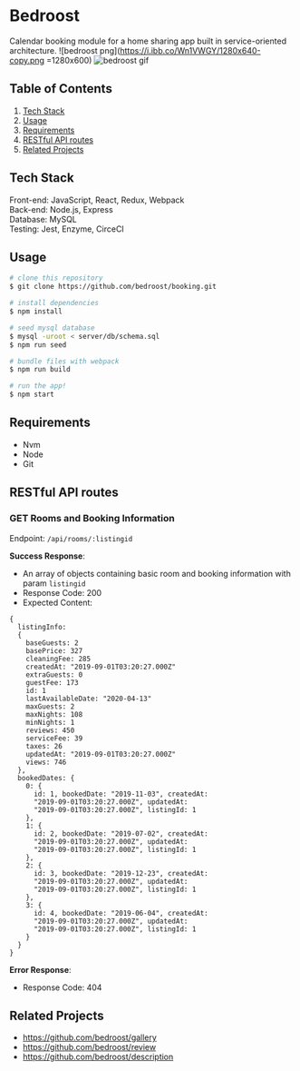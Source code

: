# Bedroost

Calendar booking module for a home sharing app built in service-oriented architecture.
![bedroost png](https://i.ibb.co/Wn1VWGY/1280x640-copy.png =1280x600)
![bedroost gif](https://media.giphy.com/media/gKxi7Q2l04fHocMt4O/giphy.gif)

## Table of Contents

1. [Tech Stack](#tech-stack)
1. [Usage](#usage)
1. [Requirements](#requirements)
1. [RESTful API routes](#restful-api-routes)
1. [Related Projects](#related-projects)

## Tech Stack

Front-end: JavaScript, React, Redux, Webpack
<br />
Back-end: Node.js, Express
<br />
Database: MySQL
<br />
Testing: Jest, Enzyme, CirceCI

## Usage

```bash
# clone this repository
$ git clone https://github.com/bedroost/booking.git

# install dependencies
$ npm install

# seed mysql database
$ mysql -uroot < server/db/schema.sql
$ npm run seed

# bundle files with webpack
$ npm run build

# run the app!
$ npm start
```

## Requirements

- Nvm
- Node
- Git

## RESTful API routes
### GET Rooms and Booking Information

Endpoint: ```/api/rooms/:listingid```

**Success Response**:
  * An array of objects containing basic room and booking information with param ```listingid```
  * Response Code: 200
  * Expected Content:

```
{
  listingInfo:
  {
    baseGuests: 2
    basePrice: 327
    cleaningFee: 285
    createdAt: "2019-09-01T03:20:27.000Z"
    extraGuests: 0
    guestFee: 173
    id: 1
    lastAvailableDate: "2020-04-13"
    maxGuests: 2
    maxNights: 108
    minNights: 1
    reviews: 450
    serviceFee: 39
    taxes: 26
    updatedAt: "2019-09-01T03:20:27.000Z"
    views: 746
  },
  bookedDates: {
    0: {
      id: 1, bookedDate: "2019-11-03", createdAt: 
      "2019-09-01T03:20:27.000Z", updatedAt: 
      "2019-09-01T03:20:27.000Z", listingId: 1
    },
    1: {
      id: 2, bookedDate: "2019-07-02", createdAt: 
      "2019-09-01T03:20:27.000Z", updatedAt: 
      "2019-09-01T03:20:27.000Z", listingId: 1
    },
    2: {
      id: 3, bookedDate: "2019-12-23", createdAt: 
      "2019-09-01T03:20:27.000Z", updatedAt: 
      "2019-09-01T03:20:27.000Z", listingId: 1
    },
    3: {
      id: 4, bookedDate: "2019-06-04", createdAt: 
      "2019-09-01T03:20:27.000Z", updatedAt: 
      "2019-09-01T03:20:27.000Z", listingId: 1
    }
  }
}
```

**Error Response**: 
  * Response Code: 404

## Related Projects

  - https://github.com/bedroost/gallery
  - https://github.com/bedroost/review
  - https://github.com/bedroost/description
